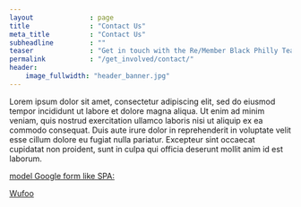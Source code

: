 ```yaml
---
layout              : page
title               : "Contact Us"
meta_title          : "Contact Us"
subheadline         : ""
teaser              : "Get in touch with the Re/Member Black Philly Team."
permalink           : "/get_involved/contact/"
header:
    image_fullwidth: "header_banner.jpg"
---
```

Lorem ipsum dolor sit amet, consectetur adipiscing elit, sed do eiusmod tempor incididunt ut labore et dolore magna aliqua. Ut enim ad minim veniam, quis nostrud exercitation ullamco laboris nisi ut aliquip ex ea commodo consequat. Duis aute irure dolor in reprehenderit in voluptate velit esse cillum dolore eu fugiat nulla pariatur. Excepteur sint occaecat cupidatat non proident, sunt in culpa qui officia deserunt mollit anim id est laborum.

[model Google form like SPA:](http://schoolprotests.com/contribute/)

[Wufoo](http://www.wufoo.com/)